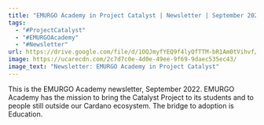 ```yaml
---
title: "EMURGO Academy in Project Catalyst | Newsletter | September 2022 "
tags:
  - "#ProjectCatalyst"
  - "#EMURGOAcademy"
  - "#Newsletter"
url: https://drive.google.com/file/d/1OQJmyfYEQ9f4lyQfTTM-bR1Am0tVihvf/view?usp=sharing
image: https://ucarecdn.com/2c7d7c0e-4d0e-49ee-9f69-9daec535ec43/
image_text: "Newsletter: EMURGO Academy in Project Catalyst"
---
```


This is the EMURGO Academy newsletter, September 2022. EMURGO Academy has the mission to bring the Catalyst Project to its students and to people still outside our Cardano ecosystem. The bridge to adoption is Education.
